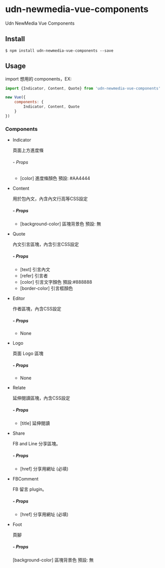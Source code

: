 # udn-newmedia-vue-components
Udn NewMedia Vue Components

## Install

```
$ npm install udn-newmedia-vue-components --save
```

## Usage

import 想用的 components，EX:

```js
import {Indicator, Content, Quote} from 'udn-newmedia-vue-components'

new Vue({
	components: {
    	Indicator, Content, Quote
    }
})
```

### Components

+ Indicator

	頁面上方進度條

	###### - Props

	* [color] 進度條顏色 預設: #AA4444


+ Content

	用於包內文，內含內文行高等CSS設定
    
    ##### - Props
    
    * [background-color] 區塊背景色 預設: 無

+ Quote

	內文引言區塊，內含引言CSS設定
    
    ##### - Props

	* [text] 引言內文
  	* [refer] 引言者
  	* [color] 引言文字顏色 預設:#888888
  	* [border-color] 引言框顏色

+ Editor
	
    作者區塊，內含CSS設定
    
    ##### - Props
    
    * None

+ Logo

	頁面 Logo 區塊
    
    ##### - Props
    
    * None

+ Relate

	延伸閱讀區塊，內含CSS設定
    
    ##### - Props
    
    * [title] 延伸閱讀

+ Share

	FB and Line 分享區塊。
    
    ##### - Props
    
    * [href] 分享用網址 (必填)

+ FBComment

	FB 留言 plugin。
    
    ##### - Props
    
    * [href] 分享用網址 (必填)

+ Foot

	頁腳

	##### - Props

	[background-color] 區塊背景色 預設: 無
